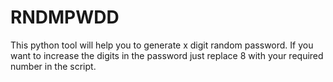 # RNDMPWDD   
This python tool will help you to generate x digit random password. 
If you want to increase the digits in the password just replace 8 with your required number in the script. 
